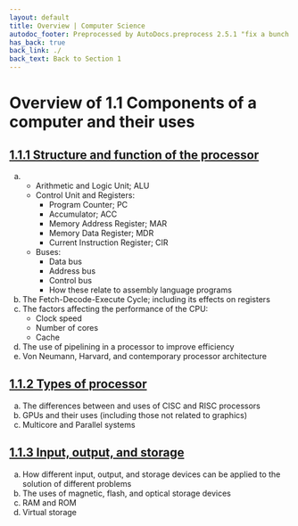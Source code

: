 ```yaml
---
layout: default
title: Overview | Computer Science
autodoc_footer: Preprocessed by AutoDocs.preprocess 2.5.1 "fix a bunch of bugs" ⓒ Starwort, 2020
has_back: true
back_link: ./
back_text: Back to Section 1
---
```


<style>
    ol {
        list-style-type: lower-alpha !important;
    }
</style>

# Overview of 1.1 Components of a computer and their uses

## [1.1.1 Structure and function of the processor](./subsection_1)

01. &#x200b;
    - Arithmetic and Logic Unit; ALU
    - Control Unit and Registers:
        - Program Counter; PC
        - Accumulator; ACC
        - Memory Address Register; MAR
        - Memory Data Register; MDR
        - Current Instruction Register; CIR
    - Buses:
        - Data bus
        - Address bus
        - Control bus
        - How these relate to assembly language programs
02. The Fetch-Decode-Execute Cycle; including its effects on registers
03. The factors affecting the performance of the CPU:
    - Clock speed
    - Number of cores
    - Cache
04. The use of pipelining in a processor to improve efficiency
05. Von Neumann, Harvard, and contemporary processor architecture

## [1.1.2 Types of processor](./subsection_2)

01. The differences between and uses of CISC and RISC processors
02. GPUs and their uses (including those not related to graphics)
03. Multicore and Parallel systems

## [1.1.3 Input, output, and storage](./subsection_3)

01. How different input, output, and storage devices can be applied to the solution of different problems
02. The uses of magnetic, flash, and optical storage devices
03. RAM and ROM
04. Virtual storage
